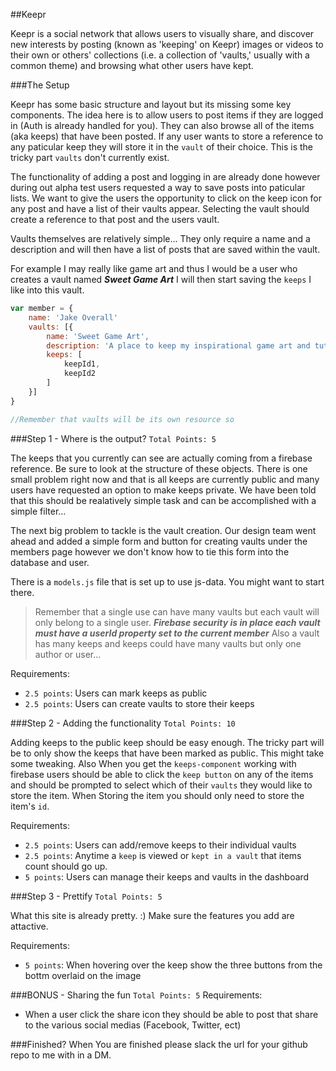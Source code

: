 ##Keepr

Keepr is a social network that allows users to visually share, and discover new interests by posting (known as 'keeping' on Keepr) images or videos to their own or others' collections (i.e. a collection of 'vaults,' usually with a common theme) and browsing what other users have kept. 

###The Setup

Keepr has some basic structure and layout but its missing some key components. The idea here is to allow users to post items if they are logged in (Auth is already handled for you). They can also browse all of the items (aka keeps) that have been posted. If any user wants to store a reference to any paticular keep they will store it in the `vault` of their choice. This is the tricky part `vaults` don't currently exist. 

The functionality of adding a post and logging in are already done however during out alpha test users requested a way to save posts into paticular lists. We want to give the users the opportunity to click on the keep icon for any post and have a list of their vaults appear. Selecting the vault should create a reference to that post and the users vault. 

Vaults themselves are relatively simple... They only require a name and a description and will then have a list of posts that are saved within the vault. 

For example I may really like game art and thus I would be a user who creates a vault named ***Sweet Game Art*** I will then start saving the `keeps` I like into this vault.


```javascript
var member = {
	name: 'Jake Overall'
	vaults: [{
		name: 'Sweet Game Art',
		description: 'A place to keep my inspirational game art and tutorial links',
		keeps: [
			keepId1,
			keepId2
		]
	}]
}

//Remember that vaults will be its own resource so 
```

###Step 1 -  Where is the output? `Total Points: 5`

The keeps that you currently can see are actually coming from a firebase reference. Be sure to look at the structure of these objects. There is one small problem right now and that is all keeps are currently public and many users have requested an option to make keeps private. We have been told that this should be realatively simple task and can be accomplished with a simple filter...

The next big problem to tackle is the vault creation. Our design team went ahead and added a simple form and button for creating vaults under the members page however we don't know how to tie this form into the database and user. 

There is a `models.js` file that is set up to use js-data. You might want to start there.

> Remember that a single use can have many vaults but each vault will only belong to a single user. ***Firebase security is in place each vault must have a userId property set to the current member***
Also a vault has many keeps and keeps could have many vaults but only one author or user... 

Requirements:
- `2.5 points`: Users can mark keeps as public
- `2.5 points`: Users can create vaults to store their keeps   

###Step 2 - Adding the functionality `Total Points: 10`

Adding keeps to the public keep should be easy enough. The tricky part will be to only show the keeps that have been marked as public. This might take some tweaking. Also When you get the `keeps-component` working with firebase users should be able to click the `keep button` on any of the items and should be prompted to select which of their `vaults` they would like to store the item. When Storing the item you should only need to store the item's `id`.   

Requirements: 
- `2.5 points`: Users can add/remove keeps to their individual vaults
- `2.5 points`: Anytime a `keep` is viewed or `kept in a vault` that items count should go up.  
- `5 points`: Users can manage their keeps and vaults in the dashboard
 
###Step 3 - Prettify `Total Points: 5`

What this site is already pretty. :) Make sure the features you add are attactive.  

Requirements:
- `5 points`: When hovering over the keep show the three buttons from the bottm overlaid on the image

###BONUS - Sharing the fun `Total Points: 5`
Requirements: 
- When a user click the share icon they should be able to post that share to the various social medias (Facebook, Twitter, ect) 

###Finished?
When You are finished please slack the url for your github repo to me with in a DM.
